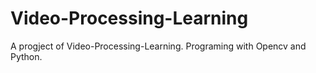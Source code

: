# Video-Processing-Learning


A progject of Video-Processing-Learning. 
Programing with Opencv and Python. 

